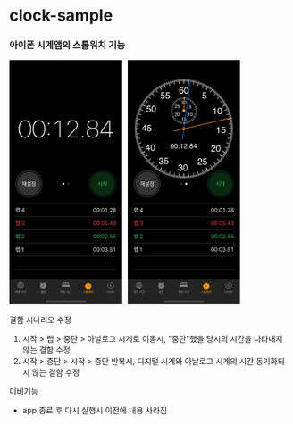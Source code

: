 # clock-sample
### 아이폰 시계앱의 스톱워치 기능

<img src="clock-image-1.png" width="40%"/><img src="clock-image-2.png" width="40%" hspace="10"/>

결함 시나리오 수정
1. 시작 > 랩 > 중단 > 아날로그 시계로 이동시, "중단"했을 당시의 시간을 나타내지 않는 결함 수정
2. 시작 > 중단 > 시작 > 중단 반복시, 디지털 시계와 아날로그 시계의 시간 동기화되지 않는 결함 수정

미비기능
- app 종료 후 다시 실행시 이전에 내용 사라짐
